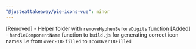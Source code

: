```yaml
---
"@justeattakeaway/pie-icons-vue": minor
---
```


[Removed] - Helper folder with `removeHyphenBeforeDigits` function
[Added] - `handleComponentName` function to `build.js` for generating correct icon names i.e from `over-18-filled` to `IconOver18Filled`
